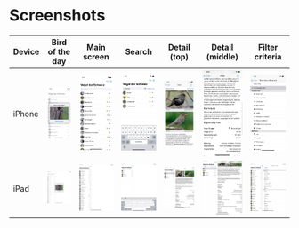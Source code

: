 #  Screenshots

| Device | Bird of the day | Main screen | Search | Detail (top) | Detail (middle) | Filter criteria |
| --- | --- | --- | --- | --- | --- | --- |
| iPhone | ![BirdOfTheDay](screenshots/iPhone/German_00_BirdOfTheDay.jpeg) | ![Main](screenshots/iPhone/German_01_Main.jpeg) | ![Search](screenshots/iPhone/German_02_Search.jpeg) | ![Detail_Top](screenshots/iPhone/German_03_Detail_Top.jpeg) | ![Detail_Middle](screenshots/iPhone/German_04_Detail_Middle.jpeg) | ![Filtercriteria](screenshots/iPhone/German_05_Filtercriteria.jpeg) |
| iPad | ![BirdOfTheDay](screenshots/iPad/German_00_BirdOfTheDay.jpeg) | ![Main](screenshots/iPad/German_01_Main.jpeg) | ![Search](screenshots/iPad/German_02_Search.jpeg) | ![Detail_Top](screenshots/iPad/German_03_Detail_Top.jpeg) | ![Detail_Middle](screenshots/iPad/German_04_Detail_Middle.jpeg) | ![Filtercriteria](screenshots/iPad/German_05_Filtercriteria.jpeg) |
